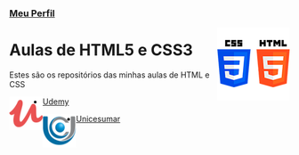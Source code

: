 ### [Meu Perfil](http://phstefen.github.io/)

<img align="right" src="img/htmlcss.png" width="130">

# Aulas de HTML5 e CSS3
Estes são os repositórios das minhas aulas de HTML e CSS


<img align="left" src="img/udemy.png" width="60">

- [Udemy](https://github.com/phStefen/aulas-html-css/tree/master/udemy/)




<img align="left" src="img/unicesumar.png" width="60">

- [Unicesumar](https://github.com/phStefen/aulas-html-css/tree/master/unicesumar/)